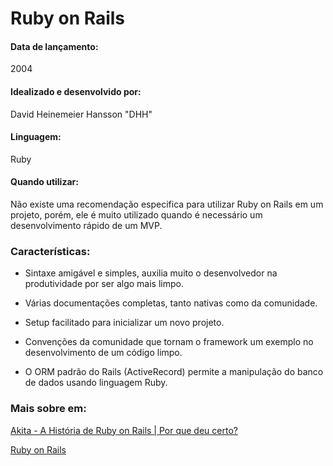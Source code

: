 # Ruby on Rails

#### Data de lançamento:
 2004

#### Idealizado e desenvolvido por:  
David Heinemeier Hansson "DHH"

#### Linguagem: 
Ruby

#### Quando utilizar:
Não existe uma recomendação especifica para utilizar Ruby on Rails em um projeto, porém, ele é muito utilizado quando é necessário um desenvolvimento rápido de um MVP.

### Características:
- Sintaxe amigável e simples, auxilia muito o desenvolvedor na produtividade por ser algo mais limpo.

- Várias documentações completas, tanto nativas como da comunidade.

- Setup facilitado para inicializar um novo projeto.

- Convenções da comunidade que tornam o framework um exemplo no desenvolvimento de um código limpo.

- O ORM padrão do Rails (ActiveRecord) permite a manipulação do banco de dados usando linguagem Ruby.

### Mais sobre em: 

[Akita - A História de Ruby on Rails | Por que deu certo?](https://www.youtube.com/watch?v=oEorhw5r2Do)

[Ruby on Rails](https://rubyonrails.org/)

